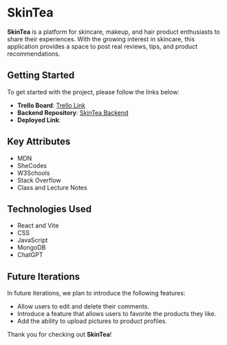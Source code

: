 # SkinTea


**SkinTea** is a platform for skincare, makeup, and hair product enthusiasts to share their experiences. With the growing interest in skincare, this application provides a space to post real reviews, tips, and product recommendations.

## Getting Started

To get started with the project, please follow the links below:

- **Trello Board**: [Trello Link](https://trello.com/b/IWoschS3/makeup-skincare)
- **Backend Repository**: [SkinTea Backend](https://github.com/saman317/SkinTea_Project3)
- **Deployed Link**: 

## Key Attributes

- MDN
- SheCodes
- W3Schools
- Stack Overflow
- Class and Lecture Notes

## Technologies Used

- React and Vite
- CSS
- JavaScript
- MongoDB
- ChatGPT

## Future Iterations

In future iterations, we plan to introduce the following features:

- Allow users to edit and delete their comments.
- Introduce a feature that allows users to favorite the products they like.
- Add the ability to upload pictures to product profiles.



Thank you for checking out **SkinTea**!
